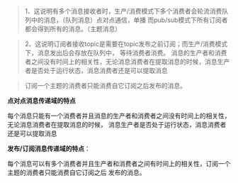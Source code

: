 > 1、这说明有多个消息接收者时，生产/消费模式下多个消费者会轮流消费队列中的消息，（队列消息）点对点通信，单播
而pub/sub模式下所有订阅者都会得到所有的消息。（主题消息）

> 2、这说明订阅者接收topic是需要在topic发布之前订阅；而生产/消费模式下，消息发出后会存放在队列中，
等待消费者消费。
>消息的生产者和消费者之间没有时间上的相关性，无论消息消费者在提取消息的时候，消息生产者是否处于运行状态，消息消费者还是可以提取消息
                       
>订阅一个主题的消费者只能消费自它订阅之后发布的消息。

**点对点消息传递域的特点**

  每个消息只能有一个消费者并且消息的生产者和消费者之间没有时间上的相关性，无论消息消费者在提取消息的时候，
  消息生产者是否处于运行状态，消息消费者还是可以提取消息

**发布/订阅消息传递域的特点**：

每个消息可以有多个消费者并且生产者和消费者之间有时间上的相关性，订阅一个主题的消费者只能消费自它订阅之后
发布的消息。
  